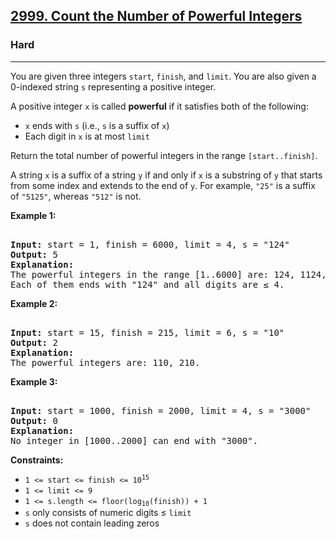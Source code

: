 ### <h2><a href="https://leetcode.com/problems/count-the-number-of-powerful-integers/">2999. Count the Number of Powerful Integers</a></h2>  
<h3>Hard</h3>  
<hr>  
<div>  
<p>You are given three integers <code>start</code>, <code>finish</code>, and <code>limit</code>. You are also given a 0-indexed string <code>s</code> representing a positive integer.</p>  

<p>A positive integer <code>x</code> is called <strong>powerful</strong> if it satisfies both of the following:</p>  
<ul>  
<li><code>x</code> ends with <code>s</code> (i.e., <code>s</code> is a suffix of <code>x</code>)</li>  
<li>Each digit in <code>x</code> is at most <code>limit</code></li>  
</ul>  

<p>Return the total number of powerful integers in the range <code>[start..finish]</code>.</p>  

<p>A string <code>x</code> is a suffix of a string <code>y</code> if and only if <code>x</code> is a substring of <code>y</code> that starts from some index and extends to the end of <code>y</code>. For example, <code>"25"</code> is a suffix of <code>"5125"</code>, whereas <code>"512"</code> is not.</p>  

<p><strong>Example 1:</strong></p>  
<pre>  
<strong>Input:</strong> start = 1, finish = 6000, limit = 4, s = "124"  
<strong>Output:</strong> 5  
<strong>Explanation:</strong>  
The powerful integers in the range [1..6000] are: 124, 1124, 2124, 3124, 4124.  
Each of them ends with "124" and all digits are ≤ 4.  
</pre>  

<p><strong>Example 2:</strong></p>  
<pre>  
<strong>Input:</strong> start = 15, finish = 215, limit = 6, s = "10"  
<strong>Output:</strong> 2  
<strong>Explanation:</strong>  
The powerful integers are: 110, 210.  
</pre>  

<p><strong>Example 3:</strong></p>  
<pre>  
<strong>Input:</strong> start = 1000, finish = 2000, limit = 4, s = "3000"  
<strong>Output:</strong> 0  
<strong>Explanation:</strong>  
No integer in [1000..2000] can end with "3000".  
</pre>  

<p><strong>Constraints:</strong></p>  
<ul>  
<li><code>1 <= start <= finish <= 10<sup>15</sup></code></li>  
<li><code>1 <= limit <= 9</code></li>  
<li><code>1 <= s.length <= floor(log<sub>10</sub>(finish)) + 1</code></li>  
<li><code>s</code> only consists of numeric digits ≤ <code>limit</code></li>  
<li><code>s</code> does not contain leading zeros</li>  
</ul>  
</div>
